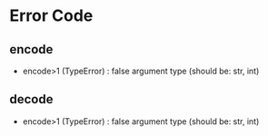 # Error Code

## encode
- encode>1 (TypeError) : false argument type (should be: str, int)

## decode
- encode>1 (TypeError) : false argument type (should be: str, int)
